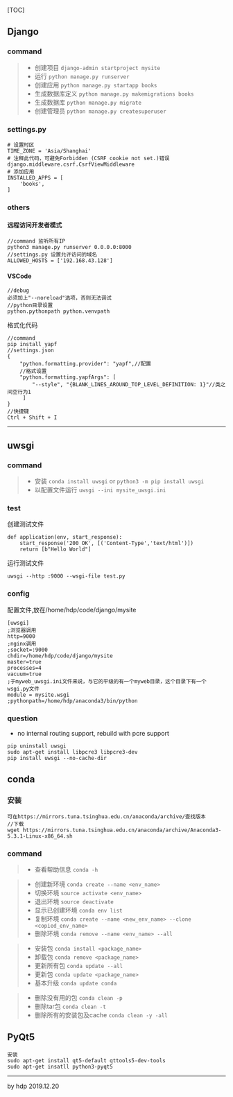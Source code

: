 [TOC]

## Django

### command
> - 创建项目 ```django-admin startproject mysite```
> - 运行 ```python manage.py runserver```
> - 创建应用 ```python manage.py startapp books```
> - 生成数据库定义 ```python manage.py makemigrations books```
> - 生成数据库 ```python manage.py migrate```
> - 创建管理员 ```python manage.py createsuperuser```

### settings.py
```
# 设置时区
TIME_ZONE = 'Asia/Shanghai'
# 注释此代码，可避免Forbidden (CSRF cookie not set.)错误
django.middleware.csrf.CsrfViewMiddleware
# 添加应用
INSTALLED_APPS = [
    'books',
]
```

### others

#### 远程访问开发者模式
```
//command 监听所有IP
python3 manage.py runserver 0.0.0.0:8000
//settings.py 设置允许访问的域名
ALLOWED_HOSTS = ['192.168.43.128']
```

#### VSCode
```
//debug
必须加上"--noreload"选项，否则无法调试
//python目录设置
python.pythonpath python.venvpath
```

格式化代码
```
//command
pip install yapf
//settings.json
{
    "python.formatting.provider": "yapf",//配置
    //格式设置
    "python.formatting.yapfArgs": [
        "--style", "{BLANK_LINES_AROUND_TOP_LEVEL_DEFINITION: 1}"//类之间空行为1
     ]
}
//快捷键
Ctrl + Shift + I
```
---

## uwsgi

### command
> - 安装 ```conda install uwsgi``` or ```python3 -m pip install uwsgi```
> - 以配置文件运行 ```uwsgi --ini mysite_uwsgi.ini```

### test
创建测试文件
```
def application(env, start_response):
    start_response('200 OK', [('Content-Type','text/html')])
    return [b"Hello World"]
```
运行测试文件
```
uwsgi --http :9000 --wsgi-file test.py
```

### config
配置文件,放在/home/hdp/code/django/mysite
```
[uwsgi]
;浏览器调用
http=9000
;nginx调用
;socket=:9000 
chdir=/home/hdp/code/django/mysite
master=true
processes=4
vacuum=true
;于myweb_uwsgi.ini文件来说，与它的平级的有一个myweb目录，这个目录下有一个wsgi.py文件
module = mysite.wsgi
;pythonpath=/home/hdp/anaconda3/bin/python
```

### question
- no internal routing support, rebuild with pcre support
```
pip uninstall uwsgi
sudo apt-get install libpcre3 libpcre3-dev
pip install uwsgi --no-cache-dir
```


## conda
### 安装
```
可在https://mirrors.tuna.tsinghua.edu.cn/anaconda/archive/查找版本
//下载
wget https://mirrors.tuna.tsinghua.edu.cn/anaconda/archive/Anaconda3-5.3.1-Linux-x86_64.sh
```

### command
> - 查看帮助信息 ```conda -h```

> - 创建新环境 ```conda create --name <env_name>```
> - 切换环境 ```source activate <env_name>```
> - 退出环境 ```source deactivate```
> - 显示已创建环境 ```conda env list```
> - 复制环境 ```conda create --name <new_env_name> --clone <copied_env_name>```
> - 删除环境 ```conda remove --name <env_name> --all```

> - 安装包 ```conda install <package_name>```
> - 卸载包 ```conda remove <package_name>```
> - 更新所有包 ```conda update --all```
> - 更新包 ```conda update <package_name>```
> - 基本升级 ```conda update conda```

> - 删除没有用的包 ```conda clean -p```
> - 删除tar包 ```conda clean -t```
> - 删除所有的安装包及cache ```conda clean -y -all```


## PyQt5 
```
安装
sudo apt-get install qt5-default qttools5-dev-tools
sudo apt-get insatll python3-pyqt5
```

---
by hdp 2019.12.20

